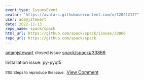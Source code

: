 ```yaml
---
event_type: IssuesEvent
avatar: "https://avatars.githubusercontent.com/u/12021217?"
user: adamjstewart
date: 2022-11-13
repo_name: spack/spack
html_url: https://github.com/spack/spack/issues/33866
repo_url: https://github.com/spack/spack
---
```


<a href='https://github.com/adamjstewart' target='_blank'>adamjstewart</a> closed issue <a href='https://github.com/spack/spack/issues/33866' target='_blank'>spack/spack#33866</a>.

<p>Installation issue: py-pyqt5</p><small>### Steps to reproduce the issue...</small><a href='https://github.com/spack/spack/issues/33866' target='_blank'>View Comment</a>